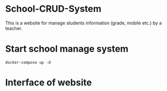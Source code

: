 # School-CRUD-System

This is a website for manage students information (grade, mobile etc.) by a teacher.

# Start school manage system

	docker-compose up -d
	
# Interface of website





